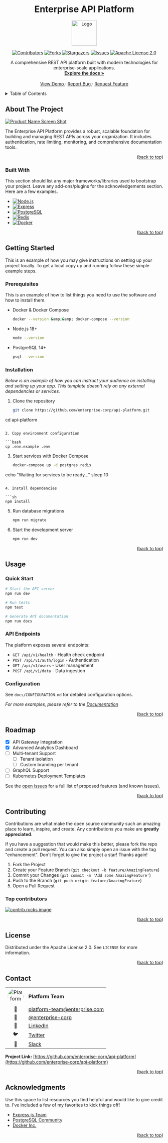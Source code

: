 <!--
*** Thanks for checking out the Best-README-Template. If you have a suggestion
*** that would make this better, please fork the repo and create a pull request
*** or simply open an issue with the tag "enhancement".
*** Don't forget to give the project a star!
*** Thanks again! Now go create something AMAZING! :D
-->
<!-- PROJECT LOGO AND TITLE -->
<!-- Improved compatibility of back to top link:
See: https://github.com/othneildrew/Best-README-Template/pull/73 -->
<a id="readme-top"></a>
<div align="center">
  <h1>Enterprise API Platform</h1>
  <a href="https://github.com/enterprise-corp/api-platform">
    <img src="docs/assets/logo.svg" alt="Logo" width="80" height="80">
  </a>
</div>

<!-- PROJECT SHIELDS -->
<!--
*** I'm using markdown "reference style" links for readability.
*** Reference links are enclosed in brackets [ ] instead of parentheses ( ).
*** See the bottom of this document for the declaration of the reference variables
*** for contributors-url, forks-url, etc. This is an optional,
*** concise syntax you may use.
*** https://www.markdownguide.org/basic-syntax/#reference-style-links
-->

<div align="center">

[![Contributors][contributors-shield]][contributors-url]
[![Forks][forks-shield]][forks-url]
[![Stargazers][stars-shield]][stars-url]
[![Issues][issues-shield]][issues-url]
[![Apache License 2.0][license-shield]][license-url]
</div>
<!-- PROJECT DESCRIPTION -->

<div align="center">
  <p align="center">
    A comprehensive REST API platform built with modern technologies for enterprise-scale applications.
    <br />
    <a href="https://github.com/enterprise-corp/api-platform">
      <strong>Explore the docs »</strong>
    </a>
    <br />
    <br />
    <a href="https://github.com/enterprise-corp/api-platform">
      View Demo
    </a>
    ·
    <a href="https://github.com/enterprise-corp/api-platform/issues/new?labels=bug&template=bug-report---.md">
      Report Bug
    </a>
    ·
    <a href="https://github.com/enterprise-corp/api-platform/issues/new?labels=enhancement&template=feature-request---.md">
      Request Feature
    </a>
  </p>
</div>

<!-- TABLE OF CONTENTS -->

<details>
  <summary>Table of Contents</summary>
  <ol>
    <li>
      <a href="#about-the-project">About The Project</a>
      <ul>
        <li><a href="#built-with">Built With</a></li>
      </ul>
    </li>
    <li>
      <a href="#getting-started">Getting Started</a>
      <ul>
        <li><a href="#prerequisites">Prerequisites</a></li>
        <li><a href="#installation">Installation</a></li>
      </ul>
    </li>
    <li><a href="#usage">Usage</a></li>
    <li><a href="#roadmap">Roadmap</a></li>
    <li><a href="#contributing">Contributing</a></li>
    <li><a href="#license">License</a></li>
    <li><a href="#contact">Contact</a></li>
    <li><a href="#acknowledgments">Acknowledgments</a></li>
    <li><a href="docs/FAQ.md">FAQ</a></li>
  </ol>
</details>

<!-- ABOUT THE PROJECT -->

## About The Project

[![Product Name Screen Shot][product-screenshot]](https://example.com)

The Enterprise API Platform provides a robust, scalable foundation for building and managing REST APIs across your organization. It includes authentication, rate limiting, monitoring, and comprehensive documentation tools.

<p align="right">(<a href="#readme-top">back to top</a>)</p>

### Built With

This section should list any major frameworks/libraries used to bootstrap your
project. Leave any add-ons/plugins for the acknowledgements section. Here are a
few examples.

- [![Node.js][Node.js.shield]][Node.js-url]
- [![Express][Express.shield]][Express-url]
- [![PostgreSQL][PostgreSQL.shield]][PostgreSQL-url]
- [![Redis][Redis.shield]][Redis-url]
- [![Docker][Docker.shield]][Docker-url]

<p align="right">(<a href="#readme-top">back to top</a>)</p>

<!-- GETTING STARTED -->

## Getting Started

This is an example of how you may give instructions on setting up your project
locally. To get a local copy up and running follow these simple example steps.

### Prerequisites

This is an example of how to list things you need to use the software and how
to install them.

- Docker &amp; Docker Compose

  ```sh
  docker --version &amp;&amp; docker-compose --version
  ```

- Node.js 18+

  ```sh
  node --version
  ```

- PostgreSQL 14+

  ```sh
  psql --version
  ```

### Installation

_Below is an example of how you can instruct your audience on installing and
setting up your app. This template doesn't rely on any external dependencies
or services._

1. Clone the repository

   ```sh
   git clone https://github.com/enterprise-corp/api-platform.git
cd api-platform
   ```

2. Copy environment configuration

   ```bash
   cp .env.example .env
   ```

3. Start services with Docker Compose

   ```sh
   docker-compose up -d postgres redis
echo "Waiting for services to be ready..."
sleep 10
   ```

4. Install dependencies

   ```sh
   npm install
   ```

5. Run database migrations

   ```sh
   npm run migrate
   ```

6. Start the development server

   ```sh
   npm run dev
   ```

<p align="right">(<a href="#readme-top">back to top</a>)</p>

<!-- USAGE EXAMPLES -->

## Usage

### Quick Start

```bash
# Start the API server
npm run dev

# Run tests
npm test

# Generate API documentation
npm run docs
```

### API Endpoints

The platform exposes several endpoints:

- `GET /api/v1/health` - Health check endpoint
- `POST /api/v1/auth/login` - Authentication
- `GET /api/v1/users` - User management
- `POST /api/v1/data` - Data ingestion

### Configuration

See `docs/CONFIGURATION.md` for detailed configuration options.

_For more examples, please refer to the [Documentation](https://example.com)_

<p align="right">(<a href="#readme-top">back to top</a>)</p>

<!-- ROADMAP -->

## Roadmap

- [x] API Gateway Integration
- [x] Advanced Analytics Dashboard
- [ ] Multi-tenant Support
  - [ ] Tenant isolation
  - [ ] Custom branding per tenant
- [ ] GraphQL Support
- [ ] Kubernetes Deployment Templates

See the [open issues](https://github.com/enterprise-corp/api-platform/issues)
for a full list of proposed features (and known issues).

<p align="right">(<a href="#readme-top">back to top</a>)</p>

<!-- CONTRIBUTING -->

## Contributing

Contributions are what make the open source community such an amazing place to
learn, inspire, and create. Any contributions you make are **greatly appreciated**.

If you have a suggestion that would make this better, please fork the repo and
create a pull request. You can also simply open an issue with the tag
"enhancement". Don't forget to give the project a star! Thanks again!

1. Fork the Project
2. Create your Feature Branch (`git checkout -b feature/AmazingFeature`)
3. Commit your Changes (`git commit -m 'Add some AmazingFeature'`)
4. Push to the Branch (`git push origin feature/AmazingFeature`)
5. Open a Pull Request

### Top contributors

<a href="https://github.com/enterprise-corp/api-platform/graphs/contributors">
  <img
    src="https://contrib.rocks/image?repo=enterprise-corp/api-platform"
    alt="contrib.rocks image"
  />
</a>

<p align="right">(<a href="#readme-top">back to top</a>)</p>

<!-- LICENSE -->

## License

Distributed under the Apache License 2.0. See `LICENSE` for more information.

<p align="right">(<a href="#readme-top">back to top</a>)</p>

<!-- CONTACT -->

## Contact

| | |
|:---:|:---|
| <img src="https://github.com/enterprise-corp.png" alt="Platform Team" width="50" height="50" style="border-radius: 50%;"> | **Platform Team** |
| 📧 | [platform-team@enterprise.com](mailto:platform-team@enterprise.com) |
| 🐙 | [@enterprise-corp](https://github.com/enterprise-corp) |
| 💼 | [LinkedIn](https://linkedin.com/company/enterprise-corp) |
| 🐦 | [Twitter](https://twitter.com/enterprise_dev) |
| 💬 | [Slack](https://enterprise-corp.slack.com/channels/platform) |

**Project Link:** [https://github.com/enterprise-corp/api-platform](https://github.com/enterprise-corp/api-platform)

<p align="right">(<a href="#readme-top">back to top</a>)</p>

<!-- ACKNOWLEDGMENTS -->

## Acknowledgments

Use this space to list resources you find helpful and would like to give credit
to. I've included a few of my favorites to kick things off!

- [Express.js Team](https://expressjs.com/)
- [PostgreSQL Community](https://postgresql.org/)
- [Docker Inc.](https://docker.com/)

<p align="right">(<a href="#readme-top">back to top</a>)</p>

<!-- MARKDOWN LINKS & IMAGES -->
<!-- https://www.markdownguide.org/basic-syntax/#reference-style-links -->

[contributors-shield]: https://img.shields.io/github/contributors/enterprise-corp/api-platform.svg?style=for-the-badge
[contributors-url]: https://github.com/enterprise-corp/api-platform/graphs/contributors
[forks-shield]: https://img.shields.io/github/forks/enterprise-corp/api-platform.svg?style=for-the-badge
[forks-url]: https://github.com/enterprise-corp/api-platform/network/members
[stars-shield]: https://img.shields.io/github/stars/enterprise-corp/api-platform.svg?style=for-the-badge
[stars-url]: https://github.com/enterprise-corp/api-platform/stargazers
[issues-shield]: https://img.shields.io/github/issues/enterprise-corp/api-platform.svg?style=for-the-badge
[issues-url]: https://github.com/enterprise-corp/api-platform/issues
[license-shield]: https://img.shields.io/github/license/enterprise-corp/api-platform.svg?style=for-the-badge
[license-url]: https://github.com/enterprise-corp/api-platform/blob/master/LICENSE
[product-screenshot]: docs/assets/dashboard-screenshot.png
[Node.js.shield]: https://img.shields.io/badge/Node.js-43853D?style&#x3D;for-the-badge&amp;logo&#x3D;node.js&amp;logoColor&#x3D;white
[Node.js-url]: https://nodejs.org/
[Express.shield]: https://img.shields.io/badge/Express.js-404D59?style&#x3D;for-the-badge
[Express-url]: https://expressjs.com/
[PostgreSQL.shield]: https://img.shields.io/badge/PostgreSQL-316192?style&#x3D;for-the-badge&amp;logo&#x3D;postgresql&amp;logoColor&#x3D;white
[PostgreSQL-url]: https://postgresql.org/
[Redis.shield]: https://img.shields.io/badge/redis-CC0000.svg?&amp;style&#x3D;for-the-badge&amp;logo&#x3D;redis&amp;logoColor&#x3D;white
[Redis-url]: https://redis.io/
[Docker.shield]: https://img.shields.io/badge/Docker-2496ED?style&#x3D;for-the-badge&amp;logo&#x3D;docker&amp;logoColor&#x3D;white
[Docker-url]: https://docker.com/
